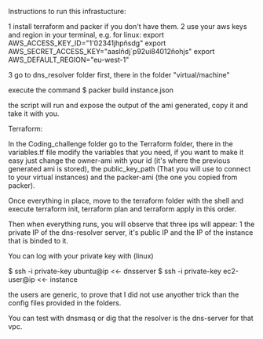 Instructions to run this infrastucture:

1 install terraform and packer if you don't have them.
2 use your aws keys and region in your terminal, e.g. for linux:
    export AWS_ACCESS_KEY_ID="1'02341jhpñsdg"
    export AWS_SECRET_ACCESS_KEY="aaslñdj`p92ui84012ñohjs"
    export AWS_DEFAULT_REGION="eu-west-1"

3 go to dns_resolver folder first, there in the folder "virtual\/machine"

execute the command
$ packer build instance.json

the script will run and expose the output of the ami generated, copy it and take it with you.

Terraform:

In the Coding_challenge folder go to the Terraform folder, there in the variables.tf file modify the variables that you need, if you want to make it easy just change the owner-ami with your id (it's where the previous generated ami is stored), the public_key_path (That you will use to connect to your virtual instances) and the packer-ami (the one you copied from packer).

Once everything in place, move to the terraform folder with the shell and execute terraform init, terraform plan and terraform apply in this order.

Then when everything runs, you will observe that three ips will appear: 1 the private IP of the dns-resolver server, it's public IP and the IP of the instance that is binded to it.

You can log with your private key with (linux)

$ ssh -i private-key ubuntu@ip <<- dnsserver
$ ssh -i private-key ec2-user@ip <<- instance

the users are generic, to prove that I did not use anyother trick than the config files provided in the folders.

You can test with dnsmasq or dig that the resolver is the dns-server for that vpc.
